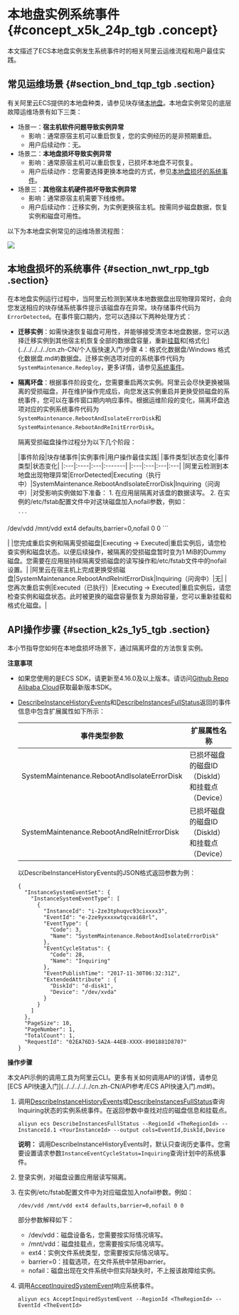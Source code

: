# 本地盘实例系统事件 {#concept_x5k_24p_tgb .concept}

本文描述了ECS本地盘实例发生系统事件时的相关阿里云运维流程和用户最佳实践。

## 常见运维场景 {#section_bnd_tqp_tgb .section}

有关阿里云ECS提供的本地盘种类，请参见块存储[本地盘](../../../../../cn.zh-CN/产品简介/块存储/本地盘.md#)。本地盘实例常见的底层故障运维场景有如下三类：

-   场景一：**宿主机软件问题导致实例异常**
    -   影响：通常原宿主机可以重启恢复，您的实例经历的是非预期重启。
    -   用户后续动作：无。
-   场景二：**本地盘损坏导致实例异常**
    -   影响：通常原宿主机可以重启恢复，已损坏本地盘不可恢复。
    -   用户后续动作：您需要选择更换本地盘的方式，参见[本地盘损坏的系统事件](#section_nwt_rpp_tgb)。
-   场景三：**其他宿主机硬件损坏导致实例异常**
    -   影响：通常原宿主机需要下线维修。
    -   用户后续动作：迁移实例，为实例更换宿主机。按需同步磁盘数据，恢复实例和磁盘可用性。

以下为本地盘实例常见的运维场景流程图：

![](http://static-aliyun-doc.oss-cn-hangzhou.aliyuncs.com/assets/img/124896/155047388338901_zh-CN.png)

## 本地盘损坏的系统事件 {#section_nwt_rpp_tgb .section}

在本地盘实例运行过程中，当阿里云检测到某块本地数据盘出现物理异常时，会向您发送相应的块存储系统事件提示该磁盘存在异常。块存储事件代码为`ErrorDetected`。在事件窗口期内，您可以选择以下两种处理方式：

-   **迁移实例**：如需快速恢复磁盘可用性，并能够接受清空本地盘数据，您可以选择迁移实例到其他宿主机恢复全部的数据盘容量，重新[挂载](cn.zh-CN/用户指南/云盘/挂载云盘.md#)和[格式化](../../../../../cn.zh-CN/个人版快速入门/步骤 4：格式化数据盘/Windows 格式化数据盘.md#)数据盘。迁移实例选项对应的系统事件代码为`SystemMaintenance.Redeploy`，更多详情，请参见[系统事件](cn.zh-CN/用户指南/运维与监控/系统事件.md#)。
-   **隔离坏盘**：根据事件阶段变化，您需要重启两次实例。阿里云会尽快更换被隔离的受损磁盘，并在维护操作完成后，向您发送实例重启并更换受损磁盘的系统事件，您可以在事件窗口期内响应事件。根据运维阶段的变化，隔离坏盘选项对应的实例系统事件代码为`SystemMaintenance.RebootAndIsolateErrorDisk`和`SystemMaintenance.RebootAndReInitErrorDisk`。

    隔离受损磁盘操作过程分为以下几个阶段：

    |事件阶段|块存储事件|实例事件|用户操作最佳实践|
|事件类型|状态变化|事件类型|状态变化|
    |:---|:----|:---|:-------|
    |:---|:---|:---|:---|
    |阿里云检测到本地盘出现物理异常|ErrorDetected|Executing（执行中）|SystemMaintenance.RebootAndIsolateErrorDisk|Inquiring（问询中）|对受影响实例做如下准备：    1.  在应用层隔离对该盘的数据读写。
    2.  在实例的/etc/fstab配置文件中对这块磁盘加入nofail参数，例如：

        ```
/dev/vdd /mnt/vdd ext4 defaults,barrier=0,nofail 0 0
        ```

|
    |您完成重启实例和隔离受损磁盘|Executing -\> Executed|重启实例后，请您检查实例和磁盘状态。以便后续操作，被隔离的受损磁盘暂时变为1 MiB的Dummy磁盘。您需要在应用层持续隔离受损磁盘的读写操作和/etc/fstab文件中的nofail设置。|
    |阿里云在宿主机上完成更换受损磁盘|SystemMaintenance.RebootAndReInitErrorDisk|Inquiring（问询中）|无|
    |您再次重启实例|Executed（已执行）|Executing -\> Executed|重启实例后，请您检查实例和磁盘状态。此时被更换的磁盘容量恢复为原始容量，您可以重新挂载和格式化磁盘。|


## API操作步骤 {#section_k2s_1y5_tgb .section}

本小节指导您如何在本地盘损坏场景下，通过隔离坏盘的方法恢复实例。

**注意事项**

-   如果您使用的是ECS SDK，请更新至4.16.0及以上版本。请访问[Github Repo Alibaba Cloud](https://github.com/aliyun/aliyun-openapi-java-sdk/tree/master/aliyun-java-sdk-ecs)获取最新版本SDK。
-   [DescribeInstanceHistoryEvents](../../../../../cn.zh-CN/API参考/系统事件/DescribeInstanceHistoryEvents.md#)和[DescribeInstancesFullStatus](../../../../../cn.zh-CN/API参考/系统事件/DescribeInstancesFullStatus.md#)返回的事件信息中包含扩展属性如下所示：

    |事件类型参数|扩展属性名称|
    |------|------|
    |SystemMaintenance.RebootAndIsolateErrorDisk|已损坏磁盘的磁盘ID（DiskId）和挂载点（Device）|
    |SystemMaintenance.RebootAndReInitErrorDisk|已损坏磁盘的磁盘ID（DiskId）和挂载点（Device）|

    以DescribeInstanceHistoryEvents的JSON格式返回参数为例：

    ```
    {
      "InstanceSystemEventSet": {
        "InstanceSystemEventType": [
          {
            "InstanceId": "i-2ze3tphuqvc93cixxxx3",
            "EventId": "e-2ze9yxxxxwtqcvai68rl",
            "EventType": {
              "Code": 3,
              "Name": "SystemMaintenance.RebootAndIsolateErrorDisk"
            },
            "EventCycleStatus": {
              "Code": 28,
              "Name": "Inquiring"
            },
            "EventPublishTime": "2017-11-30T06:32:31Z",
            "ExtendedAttribute" : {
              "DiskId": "d-disk1",
              "Device": "/dev/xvda"
            }
          }
        ]
      },
      "PageSize": 10,
      "PageNumber": 1,
      "TotalCount": 1,
      "RequestId": "02EA76D3-5A2A-44EB-XXXX-8901881D8707"
    }
    ```


**操作步骤**

本文API示例的调用工具为阿里云CLI。更多有关如何调用API的详情，请参见[ECS API快速入门](../../../../../cn.zh-CN/API参考/ECS API快速入门.md#)。

1.  调用[DescribeInstanceHistoryEvents](../../../../../cn.zh-CN/API参考/系统事件/DescribeInstanceHistoryEvents.md#)或[DescribeInstancesFullStatus](../../../../../cn.zh-CN/API参考/系统事件/DescribeInstancesFullStatus.md#)查询Inquiring状态的实例系统事件。在返回参数中查找对应的磁盘信息和挂载点。

    ```
    aliyun ecs DescribeInstancesFullStatus --RegionId <TheRegionId> --InstanceId.1 <YourInstanceId> --output cols=EventId,DiskId,Device
    ```

    **说明：** 调用DescribeInstanceHistoryEvents时，默认只查询历史事件。您需要设置请求参数`InstanceEventCycleStatus=Inquiring`查询计划中的系统事件。

2.  登录实例，对磁盘设置应用层读写隔离。
3.  在实例/etc/fstab配置文件中为对应磁盘加入nofail参数。例如：

    ```
    /dev/vdd /mnt/vdd ext4 defaults,barrier=0,nofail 0 0
    ```

    部分参数解释如下：

    -   /dev/vdd：磁盘设备名，您需要按实际情况填写。
    -   /mnt/vdd：磁盘挂载点，您需要按实际情况填写。
    -   ext4：实例文件系统类型，您需要按实际情况填写。
    -   barrier=0：挂载选项，在文件系统中禁用barrier。
    -   nofail：磁盘出现在文件系统中但实际缺失时，不上报该故障给实例。
4.  调用[AcceptInquiredSystemEvent](../../../../../cn.zh-CN/API参考/即将上线/AcceptInquiredSystemEvent.md#)响应系统事件。

    ```
    aliyun ecs AcceptInquiredSystemEvent --RegionId <TheRegionId> --EventId <TheEventId>
    ```


